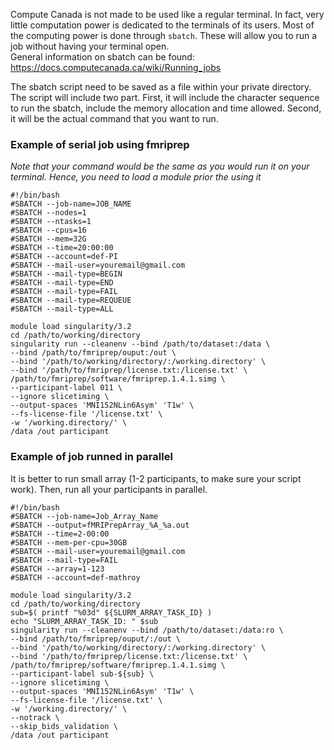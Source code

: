 Compute Canada is not made to be used like a regular terminal. In fact, very little computation power is dedicated to the terminals of its users. Most of the computing power is done through ```sbatch```. These will allow you to run a job without having your terminal open. 
<br /> General information on sbatch can be found: https://docs.computecanada.ca/wiki/Running_jobs

The sbatch script need to be saved as a file within your private directory. The script will include two part. First, it will include the character sequence to run the sbatch, include the memory allocation and time allowed. Second, it will be the actual command that you want to run.

### Example of serial job using fmriprep ###
*Note that your command would be the same as you would run it on your terminal. Hence, you need to load a module prior the using it*

``` 
#!/bin/bash
#SBATCH --job-name=JOB_NAME
#SBATCH --nodes=1
#SBATCH --ntasks=1
#SBATCH --cpus=16
#SBATCH --mem=32G
#SBATCH --time=20:00:00
#SBATCH --account=def-PI
#SBATCH --mail-user=youremail@gmail.com
#SBATCH --mail-type=BEGIN
#SBATCH --mail-type=END
#SBATCH --mail-type=FAIL
#SBATCH --mail-type=REQUEUE
#SBATCH --mail-type=ALL

module load singularity/3.2
cd /path/to/working/directory
singularity run --cleanenv --bind /path/to/dataset:/data \
--bind /path/to/fmriprep/ouput:/out \
--bind '/path/to/working/directory/:/working.directory' \
--bind '/path/to/fmriprep/license.txt:/license.txt' \
/path/to/fmriprep/software/fmriprep.1.4.1.simg \
--participant-label 011 \
--ignore slicetiming \
--output-spaces 'MNI152NLin6Asym' 'T1w' \
--fs-license-file '/license.txt' \
-w '/working.directory/' \
/data /out participant
```

### Example of job runned in parallel ###
It is better to run small array (1-2 participants, to make sure your script work). Then, run all your participants in parallel.
```
#!/bin/bash
#SBATCH --job-name=Job_Array_Name
#SBATCH --output=fMRIPrepArray_%A_%a.out
#SBATCH --time=2-00:00
#SBATCH --mem-per-cpu=30GB
#SBATCH --mail-user=youremail@gmail.com
#SBATCH --mail-type=FAIL
#SBATCH --array=1-123
#SBATCH --account=def-mathroy

module load singularity/3.2
cd /path/to/working/directory
sub=$( printf "%03d" ${SLURM_ARRAY_TASK_ID} )
echo "SLURM_ARRAY_TASK_ID: " $sub
singularity run --cleanenv --bind /path/to/dataset:/data:ro \
--bind /path/to/fmriprep/ouput/:/out \
--bind '/path/to/working/directory/:/working.directory' \
--bind '/path/to/fmriprep/license.txt:/license.txt' \
/path/to/fmriprep/software/fmriprep.1.4.1.simg \
--participant-label sub-${sub} \
--ignore slicetiming \
--output-spaces 'MNI152NLin6Asym' 'T1w' \
--fs-license-file '/license.txt' \
-w '/working.directory/' \
--notrack \
--skip_bids_validation \
/data /out participant
```
